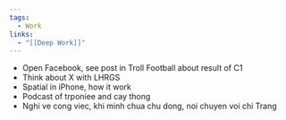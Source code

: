 ```yaml
---
tags:
  - Work
links:
  - "[[Deep Work]]"
---
```

- Open Facebook, see post in Troll Football about result of C1
- Think about X with LHRGS
- Spatial in iPhone, how it work
- Podcast of trponiee and cay thong
- Nghi ve cong viec, khi minh chua chu dong, noi chuyen voi chi Trang